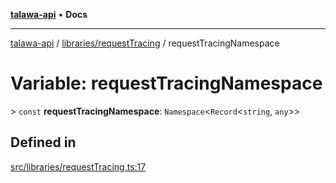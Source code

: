 [**talawa-api**](../../../README.md) • **Docs**

***

[talawa-api](../../../modules.md) / [libraries/requestTracing](../README.md) / requestTracingNamespace

# Variable: requestTracingNamespace

\> `const` **requestTracingNamespace**: `Namespace`\<`Record`\<`string`, `any`\>\>

## Defined in

[src/libraries/requestTracing.ts:17](https://github.com/PalisadoesFoundation/talawa-api/blob/7fc9f13527dc6ead651f268e58527dcc279b95bc/src/libraries/requestTracing.ts#L17)
